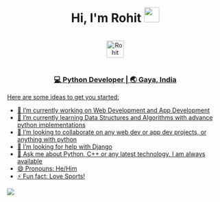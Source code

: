<div align="center">
 <h1> Hi, I'm Rohit <img src="https://media.giphy.com/media/hvRJCLFzcasrR4ia7z/giphy.gif" width="35px"></h1>
</div>

<br>

<div align="center">
 <a href="https://linkedin.com/in/rohit-kumar8" target="_blank">
   <img align="center" alt="Rohit Kumar | Linkedin " width="40px" src="http://www.prepare1.com/wp-content/uploads/2014/04/linkedin-logo-high-res-1254-1024x1024.jpg"</a>

 </div>

<br>

<div align="center">
<h3>💻 Python Developer | 🌏 Gaya, India </h3>
</div>

Here are some ideas to get you started:

- 🔭 I’m currently working on Web Development and App Development
- 🌱 I’m currently learning Data Structures and Algorithms with advance python implementations
- 👯 I’m looking to collaborate on any web dev or app dev projects, or anything with python
- 🤔 I’m looking for help with Django
- 💬 Ask me about Python, C++ or any latest technology, I am always available
- 😄 Pronouns: He/Him
- ⚡ Fun fact: Love Sports!

<img src="https://github-readme-stats.vercel.app/api?username=Rohit-83&&show_icons=true&title_color=ffffff&icon_color=bb2acf&text_color=daf7dc&bg_color=151515">
